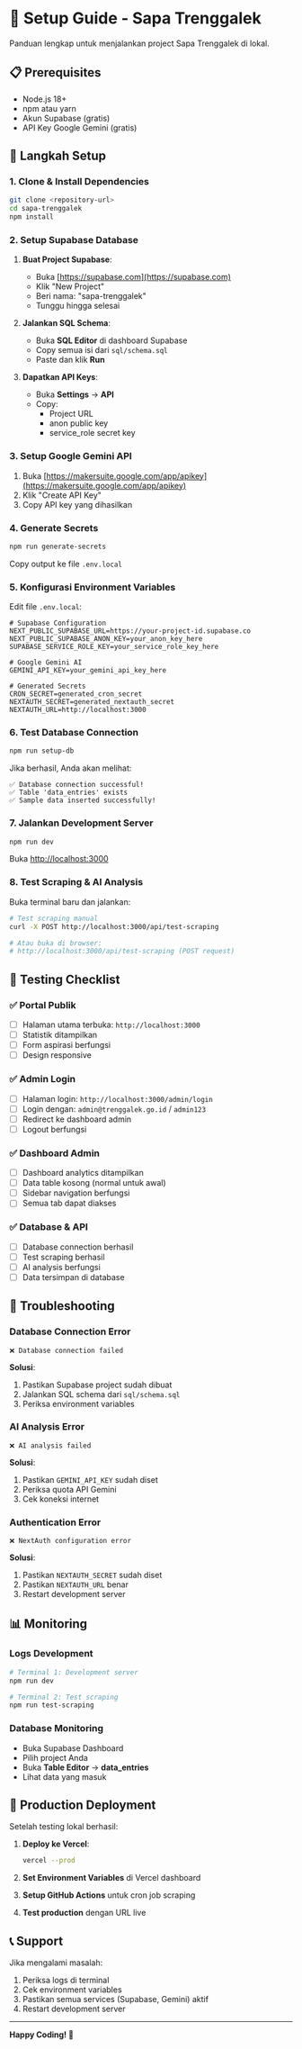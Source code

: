 # 🚀 Setup Guide - Sapa Trenggalek

Panduan lengkap untuk menjalankan project Sapa Trenggalek di lokal.

## 📋 Prerequisites

- Node.js 18+
- npm atau yarn
- Akun Supabase (gratis)
- API Key Google Gemini (gratis)

## 🔧 Langkah Setup

### 1. Clone & Install Dependencies

```bash
git clone <repository-url>
cd sapa-trenggalek
npm install
```

### 2. Setup Supabase Database

1. **Buat Project Supabase**:

   - Buka [https://supabase.com](https://supabase.com)
   - Klik "New Project"
   - Beri nama: "sapa-trenggalek"
   - Tunggu hingga selesai

2. **Jalankan SQL Schema**:

   - Buka **SQL Editor** di dashboard Supabase
   - Copy semua isi dari `sql/schema.sql`
   - Paste dan klik **Run**

3. **Dapatkan API Keys**:
   - Buka **Settings** → **API**
   - Copy:
     - Project URL
     - anon public key
     - service_role secret key

### 3. Setup Google Gemini API

1. Buka [https://makersuite.google.com/app/apikey](https://makersuite.google.com/app/apikey)
2. Klik "Create API Key"
3. Copy API key yang dihasilkan

### 4. Generate Secrets

```bash
npm run generate-secrets
```

Copy output ke file `.env.local`

### 5. Konfigurasi Environment Variables

Edit file `.env.local`:

```env
# Supabase Configuration
NEXT_PUBLIC_SUPABASE_URL=https://your-project-id.supabase.co
NEXT_PUBLIC_SUPABASE_ANON_KEY=your_anon_key_here
SUPABASE_SERVICE_ROLE_KEY=your_service_role_key_here

# Google Gemini AI
GEMINI_API_KEY=your_gemini_api_key_here

# Generated Secrets
CRON_SECRET=generated_cron_secret
NEXTAUTH_SECRET=generated_nextauth_secret
NEXTAUTH_URL=http://localhost:3000
```

### 6. Test Database Connection

```bash
npm run setup-db
```

Jika berhasil, Anda akan melihat:

```
✅ Database connection successful!
✅ Table 'data_entries' exists
✅ Sample data inserted successfully!
```

### 7. Jalankan Development Server

```bash
npm run dev
```

Buka [http://localhost:3000](http://localhost:3000)

### 8. Test Scraping & AI Analysis

Buka terminal baru dan jalankan:

```bash
# Test scraping manual
curl -X POST http://localhost:3000/api/test-scraping

# Atau buka di browser:
# http://localhost:3000/api/test-scraping (POST request)
```

## 🎯 Testing Checklist

### ✅ Portal Publik

- [ ] Halaman utama terbuka: `http://localhost:3000`
- [ ] Statistik ditampilkan
- [ ] Form aspirasi berfungsi
- [ ] Design responsive

### ✅ Admin Login

- [ ] Halaman login: `http://localhost:3000/admin/login`
- [ ] Login dengan: `admin@trenggalek.go.id` / `admin123`
- [ ] Redirect ke dashboard admin
- [ ] Logout berfungsi

### ✅ Dashboard Admin

- [ ] Dashboard analytics ditampilkan
- [ ] Data table kosong (normal untuk awal)
- [ ] Sidebar navigation berfungsi
- [ ] Semua tab dapat diakses

### ✅ Database & API

- [ ] Database connection berhasil
- [ ] Test scraping berhasil
- [ ] AI analysis berfungsi
- [ ] Data tersimpan di database

## 🔧 Troubleshooting

### Database Connection Error

```
❌ Database connection failed
```

**Solusi**:

1. Pastikan Supabase project sudah dibuat
2. Jalankan SQL schema dari `sql/schema.sql`
3. Periksa environment variables

### AI Analysis Error

```
❌ AI analysis failed
```

**Solusi**:

1. Pastikan `GEMINI_API_KEY` sudah diset
2. Periksa quota API Gemini
3. Cek koneksi internet

### Authentication Error

```
❌ NextAuth configuration error
```

**Solusi**:

1. Pastikan `NEXTAUTH_SECRET` sudah diset
2. Pastikan `NEXTAUTH_URL` benar
3. Restart development server

## 📊 Monitoring

### Logs Development

```bash
# Terminal 1: Development server
npm run dev

# Terminal 2: Test scraping
npm run test-scraping
```

### Database Monitoring

- Buka Supabase Dashboard
- Pilih project Anda
- Buka **Table Editor** → **data_entries**
- Lihat data yang masuk

## 🚀 Production Deployment

Setelah testing lokal berhasil:

1. **Deploy ke Vercel**:

   ```bash
   vercel --prod
   ```

2. **Set Environment Variables** di Vercel dashboard

3. **Setup GitHub Actions** untuk cron job scraping

4. **Test production** dengan URL live

## 📞 Support

Jika mengalami masalah:

1. Periksa logs di terminal
2. Cek environment variables
3. Pastikan semua services (Supabase, Gemini) aktif
4. Restart development server

---

**Happy Coding! 🎉**
